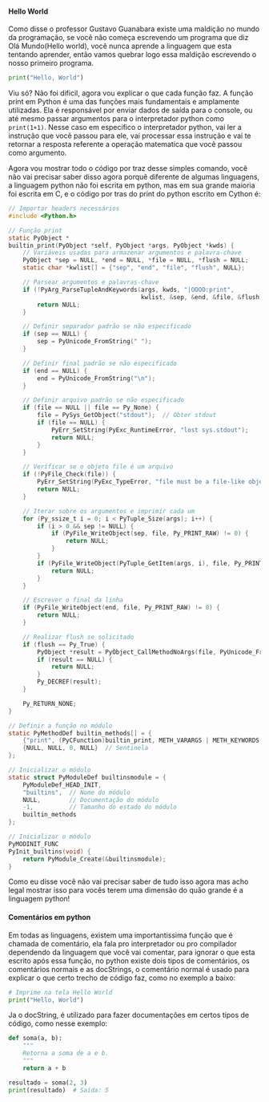 <h4>Hello World</h4>

Como disse o professor Gustavo Guanabara existe uma maldição no mundo da programação, se você não começa escrevendo um programa que diz Olá Mundo(Hello world), você nunca aprende a linguagem que esta tentando aprender, então vamos quebrar logo essa maldição escrevendo o nosso primeiro programa.

``` Python
print("Hello, World")
```

Viu só? Não foi dificil, agora vou explicar o que cada função faz. A função print em Python é uma das funções mais fundamentais e amplamente utilizadas. Ela é responsável por enviar dados de saída para o console, ou até mesmo passar argumentos para o interpretador python como ```print(1+1)```. Nesse caso em especifico o interpretador python, vai ler a instrução que você passou para ele, vai processar essa instrução e vai te retornar a resposta referente a operação matematica que você passou como argumento.

Agora vou mostrar todo o código por traz desse simples comando, você não vai precisar saber disso agora porquê diferente de algumas linguagens, a linguagem python não foi escrita em python, mas em sua grande maioria foi escrita em C, e o código por tras do print do python escrito em Cython é:

``` C
// Importar headers necessários
#include <Python.h>

// Função print
static PyObject *
builtin_print(PyObject *self, PyObject *args, PyObject *kwds) {
    // Variáveis usadas para armazenar argumentos e palavra-chave
    PyObject *sep = NULL, *end = NULL, *file = NULL, *flush = NULL;
    static char *kwlist[] = {"sep", "end", "file", "flush", NULL};

    // Parsear argumentos e palavras-chave
    if (!PyArg_ParseTupleAndKeywords(args, kwds, "|OOOO:print",
                                     kwlist, &sep, &end, &file, &flush)) {
        return NULL;
    }

    // Definir separador padrão se não especificado
    if (sep == NULL) {
        sep = PyUnicode_FromString(" ");
    }

    // Definir final padrão se não especificado
    if (end == NULL) {
        end = PyUnicode_FromString("\n");
    }

    // Definir arquivo padrão se não especificado
    if (file == NULL || file == Py_None) {
        file = PySys_GetObject("stdout");  // Obter stdout
        if (file == NULL) {
            PyErr_SetString(PyExc_RuntimeError, "lost sys.stdout");
            return NULL;
        }
    }

    // Verificar se o objeto file é um arquivo
    if (!PyFile_Check(file)) {
        PyErr_SetString(PyExc_TypeError, "file must be a file-like object");
        return NULL;
    }

    // Iterar sobre os argumentos e imprimir cada um
    for (Py_ssize_t i = 0; i < PyTuple_Size(args); i++) {
        if (i > 0 && sep != NULL) {
            if (PyFile_WriteObject(sep, file, Py_PRINT_RAW) != 0) {
                return NULL;
            }
        }
        if (PyFile_WriteObject(PyTuple_GetItem(args, i), file, Py_PRINT_RAW) != 0) {
            return NULL;
        }
    }

    // Escrever o final da linha
    if (PyFile_WriteObject(end, file, Py_PRINT_RAW) != 0) {
        return NULL;
    }

    // Realizar flush se solicitado
    if (flush == Py_True) {
        PyObject *result = PyObject_CallMethodNoArgs(file, PyUnicode_FromString("flush"));
        if (result == NULL) {
            return NULL;
        }
        Py_DECREF(result);
    }

    Py_RETURN_NONE;
}

// Definir a função no módulo
static PyMethodDef builtin_methods[] = {
    {"print", (PyCFunction)builtin_print, METH_VARARGS | METH_KEYWORDS, "Prints to a stream"},
    {NULL, NULL, 0, NULL}  // Sentinela
};

// Inicializar o módulo
static struct PyModuleDef builtinsmodule = {
    PyModuleDef_HEAD_INIT,
    "builtins",  // Nome do módulo
    NULL,        // Documentação do módulo
    -1,          // Tamanho do estado do módulo
    builtin_methods
};

// Inicializar o módulo
PyMODINIT_FUNC
PyInit_builtins(void) {
    return PyModule_Create(&builtinsmodule);
}
```

Como eu disse você não vai precisar saber de tudo isso agora mas acho legal mostrar isso para vocês terem uma dimensão do quão grande é a linguagem python!

<h4>Comentários em python</h4>

Em todas as linguagens, existem uma importantissima função que é chamada de comentário, ela fala pro interpretador ou pro compilador dependendo da linguagem que você vai comentar, para ignorar o que esta escrito após essa função, no python existe dois tipos de comentários, os comentários normais e as docStrings, o comentário normal é usado para explicar o que certo trecho de código faz, como no exemplo a baixo: 

``` Python
# Imprime na tela Hello World
print("Hello, World")
```

Ja o docString, é utilizado para fazer documentações em certos tipos de código, como nesse exemplo:

``` Python
def soma(a, b):
    """
    Retorna a soma de a e b.
    """
    return a + b

resultado = soma(2, 3)
print(resultado)  # Saída: 5

```
